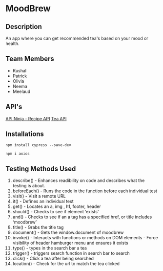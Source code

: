 # MoodBrew

## Description
An app where you can get recommended tea's based on your mood or health.

## Team Members
- Kushal
- Patrick
- Olivia
- Neema
- Meelaud

## API's
[API Ninja - Recipe API](https://api.api-ninjas.com/v1/recipe)
[Tea API](https://github.com/NeemaToto/NeemaToto.github.io.git)

## Installations
```
npm install cypress --save-dev
```
```
npm i axios
```

## Testing Methods Used
1. describe() - Enhances readibility on code and describes what the testing is about.
2. beforeEach() - Runs the code in the function before each individual test
3. visit() - Visit a remote URL
4. it() - Defines an individual test
5. get() - Locates an a, img , h1, footer, header
6. should() - Checks to see if element ‘exists’
7. and() - Checks to see if an a tag has a specified href, or title includes ‘moodbrew’
8. title() - Grabs the title tag
9. document() - Gets the window.document of moodbrew
10. invoke() - Interacts with functions or methods on DOM elements - Force visibility of header hamburger menu and ensures it exists
11. type() - types in the search bar a tea
12. trigger() - triggers search function in search bar to search
13. click() - Click a tea after being searched
14. location() - Check for the url to match the tea clicked
